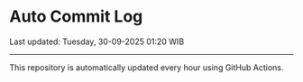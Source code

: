 # Auto Commit Log

Last updated: Tuesday, 30-09-2025 01:20 WIB

---

This repository is automatically updated every hour using GitHub Actions.
